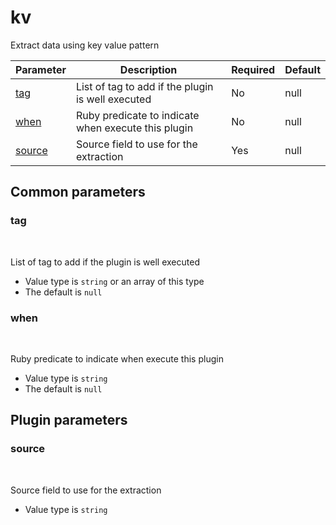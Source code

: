 # kv <Badge type='tip' text='community' vertical='top' />

Extract data using key value pattern

| Parameter | Description | Required | Default |
|---|---|---|---|
| [tag](#tag) | List of tag to add if the plugin is well executed | No | null
| [when](#when) | Ruby predicate to indicate when execute this plugin | No | null
| [source](#source) | Source field to use for the extraction | Yes | null

## Common parameters
### tag
<br/>
<Badge type=warning text=optional vertical=bottom />

List of tag to add if the plugin is well executed
- Value type is `string` or an array of this type
- The default is `null`

### when
<br/>
<Badge type=warning text=optional vertical=bottom />

Ruby predicate to indicate when execute this plugin
- Value type is `string`
- The default is `null`

## Plugin parameters
### source
<br/>
<Badge type=tip text=required vertical=bottom />

Source field to use for the extraction
- Value type is `string`


